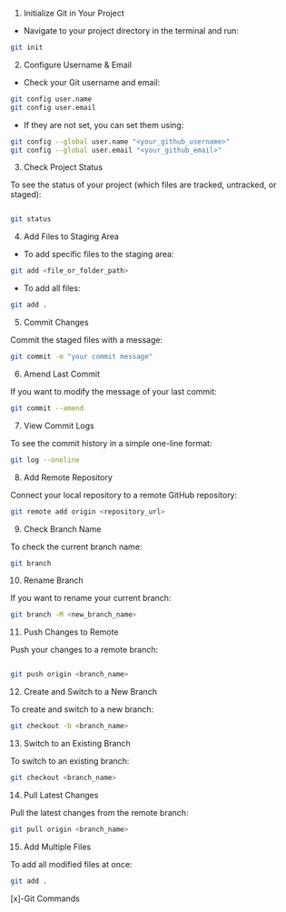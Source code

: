 1. Initialize Git in Your Project

- Navigate to your project directory in the terminal and run:

```bash
git init
```

2. Configure Username & Email

- Check your Git username and email:

```bash
git config user.name
git config user.email
```

- If they are not set, you can set them using:

```bash
git config --global user.name "<your_github_username>"
git config --global user.email "<your_github_email>"
```

3. Check Project Status

To see the status of your project (which files are tracked, untracked, or staged):

```bash

git status
```

4. Add Files to Staging Area

- To add specific files to the staging area:

```bash
git add <file_or_folder_path>
```

- To add all files:

```bash
git add .
```

5. Commit Changes

Commit the staged files with a message:

```bash
git commit -m "your commit message"
```

6. Amend Last Commit

If you want to modify the message of your last commit:

```bash
git commit --amend
```

7. View Commit Logs

To see the commit history in a simple one-line format:

```bash
git log --oneline
```

8. Add Remote Repository

Connect your local repository to a remote GitHub repository:

```bash
git remote add origin <repository_url>
```

9. Check Branch Name

To check the current branch name:

```bash
git branch
```

10. Rename Branch

If you want to rename your current branch:

```bash
git branch -M <new_branch_name>
```

11. Push Changes to Remote

Push your changes to a remote branch:

```bash

git push origin <branch_name>
```

12. Create and Switch to a New Branch

To create and switch to a new branch:

```bash
git checkout -b <branch_name>
```

13. Switch to an Existing Branch

To switch to an existing branch:

```bash
git checkout <branch_name>
```

14. Pull Latest Changes

Pull the latest changes from the remote branch:

```bash
git pull origin <branch_name>
```

15. Add Multiple Files

To add all modified files at once:

```bash
git add .
```





[x]-Git Commands